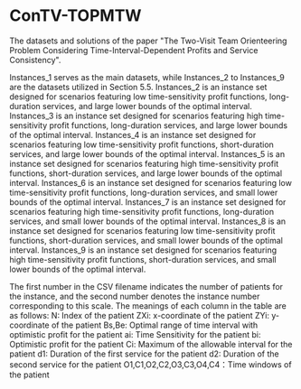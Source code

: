 # ConTV-TOPMTW
The datasets and solutions of the paper "The Two-Visit Team Orienteering Problem Considering Time-Interval-Dependent Profits and Service Consistency".

Instances_1 serves as the main datasets, while Instances_2 to Instances_9 are the datasets utilized in Section 5.5. 
Instances_2 is an instance set designed for scenarios featuring low time-sensitivity profit functions, long-duration services, and large lower bounds of the optimal interval.
Instances_3 is an instance set designed for scenarios featuring high time-sensitivity profit functions, long-duration services, and large lower bounds of the optimal interval.
Instances_4 is an instance set designed for scenarios featuring low time-sensitivity profit functions, short-duration services, and large lower bounds of the optimal interval.
Instances_5 is an instance set designed for scenarios featuring high time-sensitivity profit functions, short-duration services, and large lower bounds of the optimal interval.
Instances_6 is an instance set designed for scenarios featuring low time-sensitivity profit functions, long-duration services, and small lower bounds of the optimal interval.
Instances_7 is an instance set designed for scenarios featuring high time-sensitivity profit functions, long-duration services, and small lower bounds of the optimal interval.
Instances_8 is an instance set designed for scenarios featuring low time-sensitivity profit functions, short-duration services, and small lower bounds of the optimal interval.
Instances_9 is an instance set designed for scenarios featuring high time-sensitivity profit functions, short-duration services, and small lower bounds of the optimal interval.

The first number in the CSV filename indicates the number of patients for the instance, and the second number denotes the instance number corresponding to this scale.
The meanings of each column in the table are as follows:
N: Index of the patient
ZXi: x-coordinate of the patient
ZYi: y-coordinate of the patient
Bs,Be: Optimal range of time interval with optimistic profit for the patient
ai: Time Sensitivity for the patient
bi: Optimistic profit for the patient 
Ci: Maximum of the allowable interval for the patient
d1: Duration of the first service for the patient 
d2: Duration of the second service for the patient 
O1,C1,O2,C2,O3,C3,O4,C4：Time windows of the patient

